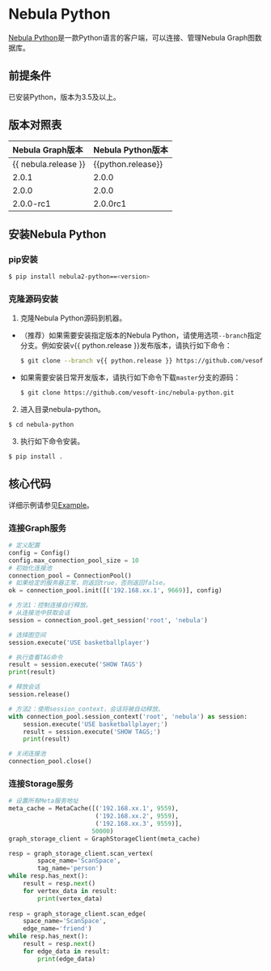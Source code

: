 # Nebula Python

[Nebula Python](https://github.com/vesoft-inc/nebula-python)是一款Python语言的客户端，可以连接、管理Nebula Graph图数据库。

## 前提条件

已安装Python，版本为3.5及以上。

## 版本对照表

|Nebula Graph版本|Nebula Python版本|
|:---|:---|
|{{ nebula.release }}|{{python.release}}|
|2.0.1|2.0.0|
|2.0.0|2.0.0|
|2.0.0-rc1|2.0.0rc1|

## 安装Nebula Python

### pip安装

```bash
$ pip install nebula2-python==<version>
```

### 克隆源码安装

1. 克隆Nebula Python源码到机器。

  - （推荐）如果需要安装指定版本的Nebula Python，请使用选项`--branch`指定分支。例如安装v{{ python.release }}发布版本，请执行如下命令：

    ```bash
    $ git clone --branch v{{ python.release }} https://github.com/vesoft-inc/nebula-python.git
    ```

  - 如果需要安装日常开发版本，请执行如下命令下载`master`分支的源码：

    ```bash
    $ git clone https://github.com/vesoft-inc/nebula-python.git
    ```

2. 进入目录nebula-python。

  ```bash
  $ cd nebula-python
  ```

3. 执行如下命令安装。

  ```bash
  $ pip install .
  ```

## 核心代码

详细示例请参见[Example](https://github.com/vesoft-inc/nebula-python/tree/master/example)。

### 连接Graph服务

```python
# 定义配置
config = Config()
config.max_connection_pool_size = 10
# 初始化连接池
connection_pool = ConnectionPool()
# 如果给定的服务器正常，则返回true，否则返回false。
ok = connection_pool.init([('192.168.xx.1', 9669)], config)

# 方法1：控制连接自行释放。
# 从连接池中获取会话
session = connection_pool.get_session('root', 'nebula')

# 选择图空间
session.execute('USE basketballplayer')

# 执行查看TAG命令
result = session.execute('SHOW TAGS')
print(result)

# 释放会话
session.release()

# 方法2：使用session_context，会话将被自动释放。
with connection_pool.session_context('root', 'nebula') as session:
    session.execute('USE basketballplayer;')
    result = session.execute('SHOW TAGS;')
    print(result)

# 关闭连接池
connection_pool.close()
```

### 连接Storage服务

```python
# 设置所有Meta服务地址
meta_cache = MetaCache([('192.168.xx.1', 9559),
                        ('192.168.xx.2', 9559),
                        ('192.168.xx.3', 9559)],
                       50000)
graph_storage_client = GraphStorageClient(meta_cache)

resp = graph_storage_client.scan_vertex(
        space_name='ScanSpace',
        tag_name='person')
while resp.has_next():
    result = resp.next()
    for vertex_data in result:
        print(vertex_data)
        
resp = graph_storage_client.scan_edge(
    space_name='ScanSpace',
    edge_name='friend')
while resp.has_next():
    result = resp.next()
    for edge_data in result:
        print(edge_data)
```